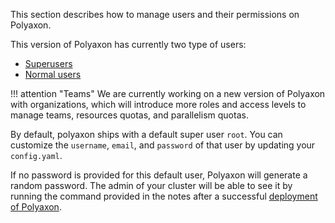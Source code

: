 This section describes how to manage users and their permissions on Polyaxon.

This version of Polyaxon has currently two type of users:

 * [Superusers](superusers)
 * [Normal users](users)

!!! attention "Teams"
    We are currently working on a new version of Polyaxon with organizations,
    which will introduce more roles and access levels
    to manage teams, resources quotas, and parallelism quotas.

By default, polyaxon ships with a default super user `root`.
You can customize the `username`, `email`, and `password` of that user by updating your `config.yaml`.

If no password is provided for this default user, Polyaxon will generate a random password.
The admin of your cluster will be able to see it by running the command provided
in the notes after a successful [deployment of Polyaxon](/installation/deploy_polyaxon).
